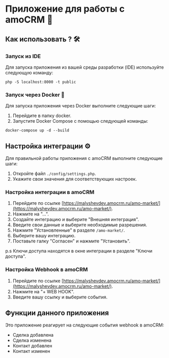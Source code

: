 # Приложение для работы с amoCRM 🚀

## Как использовать ? 🛠️

### Запуск из IDE
Для запуска приложения из вашей среды разработки (IDE) используйте следующую команду:

```shell
php -S localhost:8000 -t public
```

### Запуск через Docker 🐳
Для запуска приложения через Docker выполните следующие шаги:
1. Перейдите в папку docker.
2. Запустите Docker Compose с помощью следующей команды:

```shell
docker-compose up -d --build
```

## Настройка интеграции ⚙️

Для правильной работы приложения с amoCRM выполните следующие шаги:

1. Откройте файл `./config/settings.php`.
2. Укажите свои значения для соответствующих настроек.

### Настройка интеграции в amoCRM

1. Перейдите по ссылке [https://malyshevdev.amocrm.ru/amo-market/](https://malyshevdev.amocrm.ru/amo-market/).
2. Нажмите на "...".
3. Создайте интеграцию и выберите "Внешняя интеграция".
4. Введите свои данные и выберите необходимые разрешения.
5. Нажмите "Установленные" в разделе `/amo-market/`.
6. Выберите вашу интеграцию.
7. Поставьте галку "Согласен" и нажмите "Установить".

p.s Ключи доступа находятся в окне интеграции в разделе "Ключи доступа".

### Настройка Webhook в amoCRM

1. Перейдите по ссылке [https://malyshevdev.amocrm.ru/amo-market/](https://malyshevdev.amocrm.ru/amo-market/).
2. Нажмите на "+ WEB HOOK".
3. Введите вашу ссылку и выберите события.

## Функции данного приложения

Это приложение реагирует на следующие события webhook в amoCRM:

- Сделка добавлена
- Сделка изменена
- Контакт добавлен
- Контакт изменен